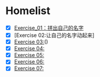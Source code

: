 # Homelist
- [x] [Exercise_01：拼出自己的名字](https://github.com/SnowArchy/compuational_physics_N2015301020086/blob/master/exercise_01)
- [x] [Exercise 02:让自己的名字动起来]
- [x] [Exercise 03:]()()
- [x] [Exercise 04:]()
- [x] [Exercise 05:]()
- [x] [Exercise 06:]()
- [x] [Exercise 07:]()
